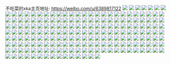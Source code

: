 不吃菜的xka主页地址: https://weibo.com/u/6389817122 
![](https://wx4.sinaimg.cn/mw2000/006Yr1kuly1h9ifzd6qj1j30r81pjq8w.jpg) 
![](https://wx4.sinaimg.cn/mw2000/006Yr1kuly1h0xiqyqfj2j30b218z0xw.jpg) 
![](https://wx4.sinaimg.cn/mw2000/006Yr1kuly1h0wb3ri9z3j30u01dsdjw.jpg) 
![](https://wx4.sinaimg.cn/mw2000/006Yr1kuly1h0d7kv0v3kj31790jp77u.jpg) 
![](https://wx4.sinaimg.cn/mw2000/006Yr1kuly1h085o9chz1j31ls3kgx6q.jpg) 
![](https://wx4.sinaimg.cn/mw2000/006Yr1kuly1h085oapejzj32r21f64qq.jpg) 
![](https://wx4.sinaimg.cn/mw2000/006Yr1kuly1gytvrzrn8fj30u01uo0us.jpg) 
![](https://wx4.sinaimg.cn/mw2000/006Yr1kuly1gytvs0ac72j30u01uo76m.jpg) 
![](https://wx4.sinaimg.cn/mw2000/006Yr1kuly1gytvs0vui0j30u01uoacl.jpg) 
![](https://wx4.sinaimg.cn/mw2000/006Yr1kuly1gxtmjdtwdoj3044031glj.jpg) 
![](https://wx4.sinaimg.cn/mw2000/006Yr1kuly1gwzpg7cqasj31t70u0ait.jpg) 
![](https://wx4.sinaimg.cn/mw2000/006Yr1kuly1gwzjq324jij30u01sygq2.jpg) 
![](https://wx4.sinaimg.cn/mw2000/006Yr1kuly1gwluoqarfsj30u01t7qdr.jpg) 
![](https://wx4.sinaimg.cn/mw2000/006Yr1kuly1gwlqeqzauwj30ci08k3yn.jpg) 
![](https://wx4.sinaimg.cn/mw2000/006Yr1kuly1gvssgiygsmj302a00va9t.jpg) 
![](https://wx4.sinaimg.cn/mw2000/006Yr1kugy1gvn29cc1fkj60u01t0wis02.jpg) 
![](https://wx4.sinaimg.cn/mw2000/006Yr1kuly1guqnr3jdfwj61t70u0wlb02.jpg) 
![](https://wx4.sinaimg.cn/mw2000/006Yr1kuly1gu044ay9v4j60260mpglv02.jpg) 
![](https://wx4.sinaimg.cn/mw2000/006Yr1kuly1gsm7dx5vnwj30ku156q6c.jpg) 
![](https://wx4.sinaimg.cn/mw2000/006Yr1kuly1gs8l026k37j30qo0x9qnt.jpg) 
![](https://wx4.sinaimg.cn/mw2000/006Yr1kuly1gs714ozw88j33341f4b2a.jpg) 
![](https://wx4.sinaimg.cn/mw2000/006Yr1kuly1gp7vbxfj68j30dc0a53zo.jpg) 
![](https://wx4.sinaimg.cn/mw2000/006Yr1kuly1go0xnxfz9aj316y0u0wf6.jpg) 
![](https://wx4.sinaimg.cn/mw2000/006Yr1kuly1gnjvl0n8p7j31h60u042k.jpg) 
![](https://wx4.sinaimg.cn/mw2000/006Yr1kuly1gnjvl1gtr6j31h60u0n5z.jpg) 
![](https://wx4.sinaimg.cn/mw2000/006Yr1kuly1gnbig9v019j30u0140jwg.jpg) 
![](https://wx4.sinaimg.cn/mw2000/006Yr1kuly1gn27d6brhrj30u01h6jyo.jpg) 
![](https://wx4.sinaimg.cn/mw2000/006Yr1kuly1gn182cnze9j30u01h6q9e.jpg) 
![](https://wx4.sinaimg.cn/mw2000/e8ac6408ly1gmkxi4gfinj20va0va428.jpg) 
![](https://wx4.sinaimg.cn/mw2000/e8ac6408ly1gmkxi4yfnwj20va0vawi3.jpg) 
![](https://wx4.sinaimg.cn/mw2000/e8ac6408ly1gmkxi5d9t1j20va0vaadh.jpg) 
![](https://wx4.sinaimg.cn/mw2000/e8ac6408ly1gmkxi5zjn7j20va1c7q6l.jpg) 
![](https://wx4.sinaimg.cn/mw2000/006Yr1kuly1gldtnxqecsj31t70u077g.jpg) 
![](https://wx4.sinaimg.cn/mw2000/006Yr1kuly1gl9o7qrzy6j31400u0q6g.jpg) 
![](https://wx4.sinaimg.cn/mw2000/006Yr1kuly1gkqyzkh3rrj33341f41ky.jpg) 
![](https://wx4.sinaimg.cn/mw2000/006Yr1kuly1gkqyzl3nfxj31f4334kjl.jpg) 
![](https://wx4.sinaimg.cn/mw2000/006Yr1kuly1gkqyzlpufoj31f4334qv5.jpg) 
![](https://wx4.sinaimg.cn/mw2000/006Yr1kuly1gkqyzmdtv0j31f4334hdt.jpg) 
![](https://wx4.sinaimg.cn/mw2000/006Yr1kuly1gkqyzn19xdj31f4334e81.jpg) 
![](https://wx4.sinaimg.cn/mw2000/006Yr1kuly1gkqyzng427j30u01hce5p.jpg) 
![](https://wx4.sinaimg.cn/mw2000/006Yr1kuly1gkqyzob8dvj31f4334npd.jpg) 
![](https://wx4.sinaimg.cn/mw2000/006Yr1kuly1gkqyzp0ujwj31f4334kjl.jpg) 
![](https://wx4.sinaimg.cn/mw2000/006Yr1kuly1gkqyzpmnhxj31f4334e81.jpg) 
![](https://wx4.sinaimg.cn/mw2000/006Yr1kuly1gkqyzqb7yrj33341f4npd.jpg) 
![](https://wx4.sinaimg.cn/mw2000/006Yr1kuly1gkqyzrxs3oj31f4334b29.jpg) 
![](https://wx4.sinaimg.cn/mw2000/006Yr1kuly1gkqyzthfryj31f4334b29.jpg) 
![](https://wx4.sinaimg.cn/mw2000/006Yr1kuly1gkqyzu8vd6j33341f4hdt.jpg) 
![](https://wx4.sinaimg.cn/mw2000/006Yr1kuly1gkqyzv2tb4j33341f4u0x.jpg) 
![](https://wx4.sinaimg.cn/mw2000/006Yr1kuly1gkqyzvtuvqj33341f4npd.jpg) 
![](https://wx4.sinaimg.cn/mw2000/006Yr1kuly1gkqyzw9lamj30u00v9twh.jpg) 
![](https://wx4.sinaimg.cn/mw2000/006Yr1kuly1gk1rqctxmij30hs06wmy0.jpg) 
![](https://wx4.sinaimg.cn/mw2000/006Yr1kuly1gjxbwmqd2tj30ro1o07rt.jpg) 
![](https://wx4.sinaimg.cn/mw2000/006Yr1kuly1gjshoi5kq9j30v915s13j.jpg) 
![](https://wx4.sinaimg.cn/mw2000/006Yr1kuly1gjrj53l4oqj31t00u0hcv.jpg) 
![](https://wx4.sinaimg.cn/mw2000/006Yr1kuly1gjrj548azoj31t00u0b29.jpg) 
![](https://wx4.sinaimg.cn/mw2000/006Yr1kuly1gjmpt8525wj33341f4b29.jpg) 
![](https://wx4.sinaimg.cn/mw2000/006Yr1kuly1gjmnkz17dyj30u01t7wj4.jpg) 
![](https://wx4.sinaimg.cn/mw2000/006Yr1kuly1gjmc2frahwj30dw0dwwex.jpg) 
![](https://wx4.sinaimg.cn/mw2000/006Yr1kuly1gjmbl4dkb2j30u01t00xh.jpg) 
![](https://wx4.sinaimg.cn/mw2000/006Yr1kuly1gj8ofqqx5nj30u01t0e81.jpg) 
![](https://wx4.sinaimg.cn/mw2000/006Yr1kuly1gi6qrw17xmj30vq0olq91.jpg) 
![](https://wx4.sinaimg.cn/mw2000/006Yr1kuly1ghu2qk4e78j30u01t0gzh.jpg) 
![](https://wx4.sinaimg.cn/mw2000/006Yr1kuly1ghh0tksd9wj30u01t0gqb.jpg) 
![](https://wx4.sinaimg.cn/mw2000/006Yr1kuly1gh7l71umljj30u0140tay.jpg) 
![](https://wx4.sinaimg.cn/mw2000/006Yr1kuly1gg720l8tbyj33341f4b29.jpg) 
![](https://wx4.sinaimg.cn/mw2000/006Yr1kuly1gfp88w9v0rj33341f44qq.jpg) 
![](https://wx4.sinaimg.cn/mw2000/005FXAUkly1frzj4xcoluj3072072q2x.jpg) 
![](https://wx4.sinaimg.cn/mw2000/006Yr1kuly1gfa87zqq73j31f4334b2a.jpg) 
![](https://wx4.sinaimg.cn/mw2000/006Yr1kuly1gfa884se7tj31f4334e81.jpg) 
![](https://wx4.sinaimg.cn/mw2000/006Yr1kuly1gf83lnhijlj33341f4kjl.jpg) 
![](https://wx4.sinaimg.cn/mw2000/006Yr1kuly1gf7u28kvazj31t70u0gr8.jpg) 
![](https://wx4.sinaimg.cn/mw2000/006Yr1kuly1gf7u290dtij31t70u0q65.jpg) 
![](https://wx4.sinaimg.cn/mw2000/006Yr1kuly1gf79345l1hj31f43341l0.jpg) 
![](https://wx4.sinaimg.cn/mw2000/006Yr1kuly1gf7936dmwmj31f4334kjn.jpg) 
![](https://wx4.sinaimg.cn/mw2000/006Yr1kuly1gf5z5tockyj31f43347wi.jpg) 
![](https://wx4.sinaimg.cn/mw2000/006Yr1kuly1gf1hlq4a6oj33341f4kjl.jpg) 
![](https://wx4.sinaimg.cn/mw2000/006Yr1kuly1gf1dhck9emj30qo0xx7aq.jpg) 
![](https://wx4.sinaimg.cn/mw2000/006Yr1kuly1gf0wp697h2j31f4334qv6.jpg) 
![](https://wx4.sinaimg.cn/mw2000/006Yr1kuly1gf0wp923t3j30qo0zkk9g.jpg) 
![](https://wx4.sinaimg.cn/mw2000/006Yr1kuly1gf0wp76271j31f4334b2a.jpg) 
![](https://wx4.sinaimg.cn/mw2000/006Yr1kuly1gf0wp7zsxbj33341f4qv5.jpg) 
![](https://wx4.sinaimg.cn/mw2000/006Yr1kuly1gf0wp8pyy3j30zk0qowta.jpg) 
![](https://wx4.sinaimg.cn/mw2000/006Yr1kuly1gf0wp9vdafj33341f4npe.jpg) 
![](https://wx4.sinaimg.cn/mw2000/006Yr1kuly1gf092nquynj31f4334u0x.jpg) 
![](https://wx4.sinaimg.cn/mw2000/006Yr1kuly1gf092mwytmj31f4334kjl.jpg) 
![](https://wx4.sinaimg.cn/mw2000/006Yr1kuly1gf095e73tbj31f4334e81.jpg) 
![](https://wx4.sinaimg.cn/mw2000/006Yr1kuly1gey0bltiwij31f4334b2a.jpg) 
![](https://wx4.sinaimg.cn/mw2000/006Yr1kuly1getczr04xhj31f4334hdt.jpg) 
![](https://wx4.sinaimg.cn/mw2000/006Yr1kuly1geng4dmi0bj31t70u01kx.jpg) 
![](https://wx4.sinaimg.cn/mw2000/006Yr1kuly1geng4ekv2hj31t70u01kx.jpg) 
![](https://wx4.sinaimg.cn/mw2000/006Yr1kuly1geng4fcfonj30u01t7h2x.jpg) 
![](https://wx4.sinaimg.cn/mw2000/006Yr1kuly1geng4gctalj31t70u0ked.jpg) 
![](https://wx4.sinaimg.cn/mw2000/006Yr1kuly1geng4hgqkvj31t70u0b1v.jpg) 
![](https://wx4.sinaimg.cn/mw2000/006Yr1kuly1geng4iml8jj31t70u0nl9.jpg) 
![](https://wx4.sinaimg.cn/mw2000/006Yr1kuly1geng4jfhwzj30u01t7dyy.jpg) 
![](https://wx4.sinaimg.cn/mw2000/006Yr1kuly1geng4kbiurj30u01t7asf.jpg) 
![](https://wx4.sinaimg.cn/mw2000/006Yr1kuly1geng4li5pwj30u01t7avd.jpg) 
![](https://wx4.sinaimg.cn/mw2000/006Yr1kuly1geirrdzjxij30qo0yfjvs.jpg) 
![](https://wx4.sinaimg.cn/mw2000/006Yr1kuly1gegn3jmc25j30qo0gjabk.jpg) 
![](https://wx4.sinaimg.cn/mw2000/006Yr1kuly1geecr0f5drj31t70u0afo.jpg) 
![](https://wx4.sinaimg.cn/mw2000/006Yr1kuly1gedw494v28j30rs10h0vd.jpg) 
![](https://wx4.sinaimg.cn/mw2000/b10c1bc2ly1geawv46fw2j206o06o3yf.jpg) 
![](https://wx4.sinaimg.cn/mw2000/006Yr1kuly1geavj6btogj306o06odfu.jpg) 
![](https://wx4.sinaimg.cn/mw2000/006Yr1kuly1geavj6s2e8j30hs08w0uh.jpg) 
![](https://wx4.sinaimg.cn/mw2000/005yAtc0ly1ge7ab91ev5j305z06o3yg.jpg) 
![](https://wx4.sinaimg.cn/mw2000/006Yr1kuly1ge8b2quslwj33341f4b29.jpg) 
![](https://wx4.sinaimg.cn/mw2000/006Yr1kuly1ge8ayxu5gvj31f4334u0x.jpg) 
![](https://wx4.sinaimg.cn/mw2000/006Yr1kuly1ge4ps21zfgj31t70u0nba.jpg) 
![](https://wx4.sinaimg.cn/mw2000/b10c1bc2ly1gdy4g2wtzkj208c08cdh9.jpg) 
![](https://wx4.sinaimg.cn/mw2000/006Yr1kuly1gdgqnx3zcej31cr0rcdlu.jpg) 
![](https://wx4.sinaimg.cn/mw2000/006Yr1kuly1gdgqnxg1vej30yi1pcwuz.jpg) 
![](https://wx4.sinaimg.cn/mw2000/006Yr1kuly1gcyxczv49pj31hc0ojdl7.jpg) 
![](https://wx4.sinaimg.cn/mw2000/006Yr1kuly1gcyxd02vlmj30tz0tf75j.jpg) 
![](https://wx4.sinaimg.cn/mw2000/006Yr1kuly1gcyxd0bye6j30tz0v3434.jpg) 
![](https://wx4.sinaimg.cn/mw2000/006Yr1kuly1gcyxd0jjrij30tz0uin08.jpg) 
![](https://wx4.sinaimg.cn/mw2000/006Yr1kuly1gcyxd0z8kuj30ty0tgmyl.jpg) 
![](https://wx4.sinaimg.cn/mw2000/006Yr1kuly1gcyxd17n6jj30tz0v50w8.jpg) 
![](https://wx4.sinaimg.cn/mw2000/006Yr1kuly1gcyxd1k5k2j30tz0w7dji.jpg) 
![](https://wx4.sinaimg.cn/mw2000/006Yr1kuly1gcyxd21go3j30tq0w9gnt.jpg) 
![](https://wx4.sinaimg.cn/mw2000/006Yr1kuly1gcyxd2epbcj30tz0xqjtc.jpg) 
![](https://wx4.sinaimg.cn/mw2000/006Yr1kuly1gcdiq3bmrjj30qo0n5jtc.jpg) 
![](https://wx4.sinaimg.cn/mw2000/006Yr1kuly1gcd70p5zz1j30u01t01kx.jpg) 
![](https://wx4.sinaimg.cn/mw2000/006Yr1kuly1gccd80wsa4j31mi0skdlr.jpg) 
![](https://wx4.sinaimg.cn/mw2000/74ee3ec7ly1gbwcb6r7mrg208c08ct96.jpg) 
![](https://wx4.sinaimg.cn/mw2000/b10c1bc2ly1gc48zqckcag20j60j6aiz.jpg) 
![](https://wx4.sinaimg.cn/mw2000/006Yr1kuly1gc7mswpod7j30ik0ik0u9.jpg) 
![](https://wx4.sinaimg.cn/mw2000/006Yr1kuly1gc7msx7fepj30u00tuwiq.jpg) 
![](https://wx4.sinaimg.cn/mw2000/006Yr1kuly1gc7c91bp7hj30rs0m3qa2.jpg) 
![](https://wx4.sinaimg.cn/mw2000/006Yr1kuly1gc5835uzmqj31jk15o1kx.jpg) 
![](https://wx4.sinaimg.cn/mw2000/006Yr1kuly1gc5838p4e4j30hs0hs0um.jpg) 
![](https://wx4.sinaimg.cn/mw2000/006Yr1kuly1gc5838uyg0j30j60iz78d.jpg) 
![](https://wx4.sinaimg.cn/mw2000/006Yr1kuly1gc583941u0j30u00u0dtj.jpg) 
![](https://wx4.sinaimg.cn/mw2000/006Yr1kuly1gc5839dwv1j30tb0tbteg.jpg) 
![](https://wx4.sinaimg.cn/mw2000/85baf14aly1g8kz6i4dvrg208c08c3yu.jpg) 
![](https://wx4.sinaimg.cn/mw2000/006Yr1kuly1gc46onsi2wj30u01t70yv.jpg) 
![](https://wx4.sinaimg.cn/mw2000/b10c1bc2ly1gc0r9l9ts9j208c08c75t.jpg) 
![](https://wx4.sinaimg.cn/mw2000/006Yr1kuly1gbzj9eaduhj30qy0kwjso.jpg) 
![](https://wx4.sinaimg.cn/mw2000/006Yr1kuly1gbzj5w6a3oj30yh1ej46p.jpg) 
![](https://wx4.sinaimg.cn/mw2000/006Yr1kuly1gbyday581bj33341f44qp.jpg) 
![](https://wx4.sinaimg.cn/mw2000/006Yr1kuly1gbydayr38lj33341f4e7i.jpg) 
![](https://wx4.sinaimg.cn/mw2000/eba96d0dly1g30c20c1qmg206o04yaa2.jpg) 
![](https://wx4.sinaimg.cn/mw2000/006Yr1kuly1gbvxaxfjsdj30u0191jye.jpg) 
![](https://wx4.sinaimg.cn/mw2000/006Yr1kuly1gbet0x1j7kj30t11qwwnp.jpg) 
![](https://wx4.sinaimg.cn/mw2000/006Yr1kuly1gb82ndlrlhj31jk20oqv5.jpg) 
![](https://wx4.sinaimg.cn/mw2000/006Yr1kuly1gb82ne1nakj30u0190k16.jpg) 
![](https://wx4.sinaimg.cn/mw2000/006Yr1kuly1gb82neduh3j31dc1dwtvi.jpg) 
![](https://wx4.sinaimg.cn/mw2000/006Yr1kuly1gb7zwaxfysj31400u0gom.jpg) 
![](https://wx4.sinaimg.cn/mw2000/006Yr1kuly1gb2wveafjdj33401g04qp.jpg) 
![](https://wx4.sinaimg.cn/mw2000/006Yr1kuly1gb2wvf2bxij33401g01kx.jpg) 
![](https://wx4.sinaimg.cn/mw2000/006Yr1kuly1gb2wvfpu8dj33401g04qp.jpg) 
![](https://wx4.sinaimg.cn/mw2000/006Yr1kuly1gar7audyc9j30qo0wjn0y.jpg) 
![](https://wx4.sinaimg.cn/mw2000/006Yr1kuly1gapeufn3ulj33401g0npd.jpg) 
![](https://wx4.sinaimg.cn/mw2000/006Yr1kuly1gapex5tgx1j30k00jat9u.jpg) 
![](https://wx4.sinaimg.cn/mw2000/006Yr1kuly1gan06dz97uj30u01sm7em.jpg) 
![](https://wx4.sinaimg.cn/mw2000/006Yr1kuly1gan06eowucj30u01smthk.jpg) 
![](https://wx4.sinaimg.cn/mw2000/006Yr1kuly1gan06fbsjdj30u01smdmq.jpg) 
![](https://wx4.sinaimg.cn/mw2000/006Yr1kuly1gan06g2u1oj30u01smk08.jpg) 
![](https://wx4.sinaimg.cn/mw2000/006Yr1kuly1gan06gqjr2j30u01smth3.jpg) 
![](https://wx4.sinaimg.cn/mw2000/006Yr1kuly1gan06hgo74j30u01smk02.jpg) 
![](https://wx4.sinaimg.cn/mw2000/006Yr1kuly1gan06i3mhij30u01smjyk.jpg) 
![](https://wx4.sinaimg.cn/mw2000/006Yr1kuly1gan06ircs7j30u01sm450.jpg) 
![](https://wx4.sinaimg.cn/mw2000/006Yr1kuly1gan06jdhiwj30u01smdm9.jpg) 
![](https://wx4.sinaimg.cn/mw2000/006Yr1kuly1gaj533l9ssj30u01t0juw.jpg) 
![](https://wx4.sinaimg.cn/mw2000/006Yr1kuly1gaj53gygjcj30zu0k6q4w.jpg) 
![](https://wx4.sinaimg.cn/mw2000/006248YXly1g1l23bt003j306w06wmxc.jpg) 
![](https://wx4.sinaimg.cn/mw2000/006Yr1kuly1gaemp9qpm6j30f00f0js7.jpg) 
![](https://wx4.sinaimg.cn/mw2000/006Yr1kuly1ga4b0atzkjj33401g0u0x.jpg) 
![](https://wx4.sinaimg.cn/mw2000/006Yr1kuly1ga2c67loxij30qo0w70w8.jpg) 
![](https://wx4.sinaimg.cn/mw2000/006Yr1kuly1ga2c689ycbj30u01hadno.jpg) 
![](https://wx4.sinaimg.cn/mw2000/006Yr1kuly1g9ncuibj06j30qo1ifq73.jpg) 
![](https://wx4.sinaimg.cn/mw2000/006Yr1kuly1g9jljk4g9ej30s70s7n13.jpg) 
![](https://wx4.sinaimg.cn/mw2000/006Yr1kuly1g9inqevmn6j30u01hcn6a.jpg) 
![](https://wx4.sinaimg.cn/mw2000/006Yr1kuly1g9inqf7vy9j30u0190jvd.jpg) 
![](https://wx4.sinaimg.cn/mw2000/006Yr1kuly1g9inqfhbqej30tj1bm788.jpg) 
![](https://wx4.sinaimg.cn/mw2000/006Yr1kuly1g9inmirr1fj33401g0hdt.jpg) 
![](https://wx4.sinaimg.cn/mw2000/006Yr1kuly1g9inmyu70qj30u0191qd9.jpg) 
![](https://wx4.sinaimg.cn/mw2000/006Yr1kuly1g9gbh3r2gdj30qo0ys41m.jpg) 
![](https://wx4.sinaimg.cn/mw2000/006Yr1kuly1g9brbkmxsoj30u01hck38.jpg) 
![](https://wx4.sinaimg.cn/mw2000/006Yr1kuly1g94nj60hn6j30s70s7n13.jpg) 
![](https://wx4.sinaimg.cn/mw2000/006Yr1kuly1g91tsakusrj30u01o0474.jpg) 
![](https://wx4.sinaimg.cn/mw2000/006Yr1kuly1g8yhc8c4syj30s70s7n13.jpg) 
![](https://wx4.sinaimg.cn/mw2000/006Yr1kuly1g8tckzv4laj30hs0fiq38.jpg) 
![](https://wx4.sinaimg.cn/mw2000/006Yr1kuly1g8tcl2dijnj30u01hcgzw.jpg) 
![](https://wx4.sinaimg.cn/mw2000/006Yr1kuly1g8nd9xoplkj30ti0bawfj.jpg) 
![](https://wx4.sinaimg.cn/mw2000/006Yr1kuly1g8nd9xy7t6j30rm0noq4j.jpg) 
![](https://wx4.sinaimg.cn/mw2000/006Yr1kuly1g8nd9yqb5uj31sm0u07ad.jpg) 
![](https://wx4.sinaimg.cn/mw2000/006Yr1kuly1g8iuqenstxj30di0k9ab9.jpg) 
![](https://wx4.sinaimg.cn/mw2000/006Yr1kuly1g8iuqf1xesj30qn13z42i.jpg) 
![](https://wx4.sinaimg.cn/mw2000/006Yr1kuly1g8fxmzhps9j30u01i4q9q.jpg) 
![](https://wx4.sinaimg.cn/mw2000/006Yr1kuly1g8dr0au7wbj30ss0hqtc4.jpg) 
![](https://wx4.sinaimg.cn/mw2000/006Yr1kuly1g8ck052q9xj31eh0u0782.jpg) 
![](https://wx4.sinaimg.cn/mw2000/006Yr1kuly1g8bc80svegj309q09qweu.jpg) 
![](https://wx4.sinaimg.cn/mw2000/006Yr1kuly1g8ashxpnycj31i80p6tcw.jpg) 
![](https://wx4.sinaimg.cn/mw2000/006Yr1kuly1g8asiv3411j30u01smdkp.jpg) 
![](https://wx4.sinaimg.cn/mw2000/006Yr1kuly1g867ycijojj30u01hcwlc.jpg) 
![](https://wx4.sinaimg.cn/mw2000/006Yr1kuly1g85y729nhrj30u0190n24.jpg) 
![](https://wx4.sinaimg.cn/mw2000/006Yr1kuly1g84xuf1ymrj312r0kcdkf.jpg) 
